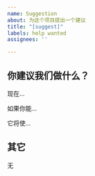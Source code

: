```yaml
---
name: Suggestion
about: 为这个项目提出一个建议
title: "[suggest]"
labels: help wanted
assignees: ''

---
```


## 你建议我们做什么？

<!--对你想要发生的事情的清晰而简洁的描述-->
现在...

如果你能...

它将使...

## 其它

无
